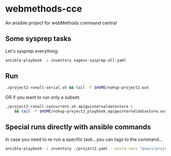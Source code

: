 # webmethods-cce

An ansible project for webMethods command central

## Some sysprep tasks

Let's sysprep everything:

```bash
ansible-playbook -i inventory sagenv-sysprep-all.yaml
```

## Run

```bash
./project2-runall-serial.sh && tail -f $HOME/nohup-project2.out
```

OR if you want to run only a subset:

```bash
./project2-runall-concurrent.sh apigwinternaldatastore \
    && tail -f $HOME/nohup-project2_playbook_apigwinternaldatastore.out
```

## Special runs directly with ansible commands

In case you need to re-run a specific task...you can tags to the command...

```bash
ansible-playbook -i inventory ./project2.yaml --extra-vars "@vars/project2.yaml" -tags "some_tag1,some_tag2"
```

